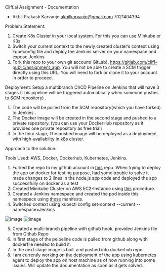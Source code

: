 Cliff.ai Assignment - Documentation
- Akhil Prakash Karvanje
akhilkarvanje@gmail.com
7021404394

Problem Statement: 
1.	Create K8s Cluster in your local system. For this you can use Minkube or K3s
2.	Switch your current context to the newly created cluster’s context using kubeconfig file and deploy the Jenkins server on your namespace and expose Jenkins
3.	Fork this repo to your own git account( GitLab). https://gitlab.com/cliff-public/assignment_app. You will not be able to create a SCM trigger directly using this URL. You will need to fork or clone it to your account in order to proceed.

Deployment:
Setup a multibranch CI/CD Pipeline on Jenkins that will have 3 stages (This pipeline will be triggered automatically when someone pushes to SCM repository) .
1. The code will be pulled from the SCM repository(which you have forked) to Jenkins .
2. The Docker image will be created in the second stage and pushed to a private repository. (you can use your DockerHub repository as it provides one private repository as free trial)
3. In the third stage, The pushed image will be deployed as a deployment with high-availability in k8s cluster.


Approach to the solution:

Tools Used: AWS, Docker, Dockerhub,  Kubernetes, Jenkins.

1.	Forked the repo to my github account in [this](https://github.com/rookie1025/app.git) repo. When trying to deploy the app on docker for testing purpose, had some trouble to solve it made changes to 2 lines in the node.js app code  and deployed the app successfully on docker as a test
2.	Created Minikube Cluster on AWS EC2-Instance using [this](https://github.com/rookie1025/How_to_minikube_aws_ec2_install.git) procedure.
3.	Created a Jenkins namespace and created the pod inside this namespace using [these](https://github.com/rookie1025/Cliff_Assignment_Documentation.git) manifests.
4.	Switched context using kubectl config set-context --current --namespace=Jenkins

![image](https://user-images.githubusercontent.com/22639401/191261224-abde7610-889d-4f67-9e8e-a6f1d4057483.png)
![image](https://user-images.githubusercontent.com/22639401/191261257-bc4b8c58-fba5-440d-ba6d-233a72b947a4.png)

 

5.	Created a multi-branch pipeline with github hook, provided Jenkins file from Github Repo
6.	In first stage of the peipeline code is pulled from github along with dockerfile needed to build it.
7.	In the next stage image is built and pushed into dockerhub repo.
8.	I am currently working on the deployment of the app using kubernetes agent to deploy the app on host machine as of now running into some issues. Will update the documentation as soon as it gets solved.


